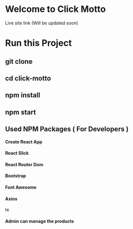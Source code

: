 # Welcome to Click Motto 

Live site link (Will be updated soon)

# Run this Project
## git clone
## cd click-motto
## npm install
## npm start


## Used NPM Packages ( For Developers )
#### Create React App
#### React Slick
#### React Router Dom
#### Bootstrap
#### Font Awesome
#### Axios

te
#### Admin can manage the products